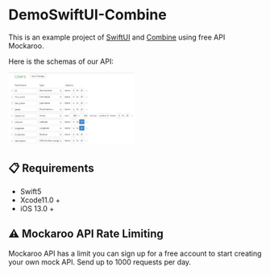 # DemoSwiftUI-Combine

This is an example project of [SwiftUI](https://developer.apple.com/xcode/swiftui) and [Combine](https://developer.apple.com/documentation/combine) using free API Mockaroo.

Here is the schemas of our API:

<img src="./assets/api_schema.png" width="250">

## :clipboard: Requirements
- Swift5
- Xcode11.0 +
- iOS 13.0 +

##  :warning: Mockaroo API Rate Limiting
Mockaroo API has a limit you can sign up for a free account to start creating your own mock API. Send up to 1000 requests per day.

